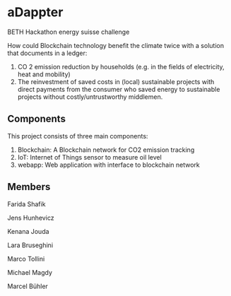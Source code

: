 # aDappter

BETH Hackathon energy suisse challenge

How could Blockchain technology benefit the climate twice with a solution that documents in a ledger:
1) CO 2 emission reduction by households (e.g. in the fields of electricity, heat and mobility)
2) The reinvestment of saved costs in (local) sustainable projects with direct payments from the
consumer who saved energy to sustainable projects without costly/untrustworthy middlemen.


## Components
This project consists of three main components:

1. Blockchain: A Blockchain network for CO2 emission tracking
2. IoT: Internet of Things sensor to measure oil level
3. webapp: Web application with interface to blockchain network


## Members

Farida Shafik

Jens Hunhevicz

Kenana Jouda

Lara Bruseghini

Marco Tollini

Michael Magdy

Marcel Bühler

